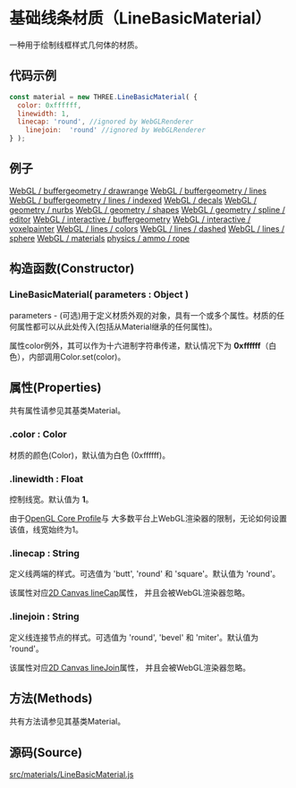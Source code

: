 

# 基础线条材质（LineBasicMaterial）

一种用于绘制线框样式几何体的材质。

## 代码示例

```js
const material = new THREE.LineBasicMaterial( {
  color: 0xffffff,
  linewidth: 1,
  linecap: 'round', //ignored by WebGLRenderer 
	linejoin:  'round' //ignored by WebGLRenderer 
} );
```

## 例子

[WebGL / buffergeometry / drawrange](https://threejs.org/examples/#webgl_buffergeometry_drawrange)
[WebGL / buffergeometry / lines](https://threejs.org/examples/#webgl_buffergeometry_lines)
[WebGL / buffergeometry / lines / indexed](https://threejs.org/examples/#webgl_buffergeometry_lines_indexed)
[WebGL / decals](https://threejs.org/examples/#webgl_decals)
[WebGL / geometry / nurbs](https://threejs.org/examples/#webgl_geometry_nurbs)
[WebGL / geometry / shapes](https://threejs.org/examples/#webgl_geometry_shapes)
[WebGL / geometry / spline / editor](https://threejs.org/examples/#webgl_geometry_spline_editor)
[WebGL / interactive / buffergeometry](https://threejs.org/examples/#webgl_interactive_buffergeometry)
[WebGL / interactive / voxelpainter](https://threejs.org/examples/#webgl_interactive_voxelpainter)
[WebGL / lines / colors](https://threejs.org/examples/#webgl_lines_colors)
[WebGL / lines / dashed](https://threejs.org/examples/#webgl_lines_dashed)
[WebGL / lines / sphere](https://threejs.org/examples/#webgl_lines_sphere)
[WebGL / materials](https://threejs.org/examples/#webgl_materials)
[physics / ammo / rope](https://threejs.org/examples/#physics_ammo_rope)

## 构造函数(Constructor)

### LineBasicMaterial( parameters : Object )

parameters - (可选)用于定义材质外观的对象，具有一个或多个属性。材质的任何属性都可以从此处传入(包括从Material继承的任何属性)。

属性color例外，其可以作为十六进制字符串传递，默认情况下为 **0xffffff**（白色），内部调用Color.set(color)。

## 属性(Properties)

共有属性请参见其基类Material。

### .color : Color

材质的颜色(Color)，默认值为白色 (0xffffff)。

### .linewidth : Float

控制线宽。默认值为 **1**。

由于[OpenGL Core Profile](https://www.khronos.org/registry/OpenGL/specs/gl/glspec46.core.pdf)与 大多数平台上WebGL渲染器的限制，无论如何设置该值，线宽始终为1。

### .linecap : String

定义线两端的样式。可选值为 'butt', 'round' 和 'square'。默认值为 'round'。

该属性对应[2D Canvas lineCap](https://developer.mozilla.org/en/docs/Web/API/CanvasRenderingContext2D/lineCap)属性， 并且会被WebGL渲染器忽略。

### .linejoin : String

定义线连接节点的样式。可选值为 'round', 'bevel' 和 'miter'。默认值为 'round'。

该属性对应[2D Canvas lineJoin](https://developer.mozilla.org/en/docs/Web/API/CanvasRenderingContext2D/lineJoin)属性， 并且会被WebGL渲染器忽略。

## 方法(Methods)

共有方法请参见其基类Material。

## 源码(Source)

[src/materials/LineBasicMaterial.js](https://github.com/mrdoob/three.js/blob/master/src/materials/LineBasicMaterial.js)

